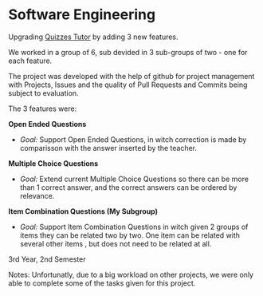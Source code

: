 # Software Engineering
Upgrading [Quizzes Tutor](https://quizzes-tutor.tecnico.ulisboa.pt/) by adding 3 new features.

We worked in a group of 6, sub devided in 3 sub-groups of two - one for each feature.

The project was developed with the help of github for project management with Projects, Issues and the quality of Pull Requests and Commits being subject to evaluation.

The 3 features were:

  **Open Ended Questions**
  - *Goal:* Support Open Ended Questions, in witch correction is made by comparisson with the answer inserted by the teacher.

  **Multiple Choice Questions**
  - *Goal:* Extend current Multiple Choice Questions so there can be more than 1 correct answer, and the correct answers can be ordered by relevance.
  
  **Item Combination Questions (My Subgroup)**
  - *Goal:* Support Item Combination Questions in witch given 2 groups of items they can be related two by two. One item can be related with several other items , but does not need to be related at all.

3rd Year, 2nd Semester

Notes: Unfortunatly, due to a big workload on other projects, we were only able to complete some of the tasks given for this project.
